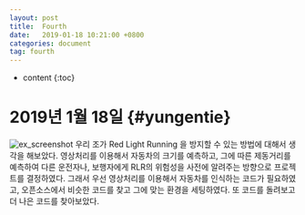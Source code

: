 ```yaml
---
layout: post
title:  Fourth
date:   2019-01-18 10:21:00 +0800
categories: document
tag: fourth
---
```


* content
{:toc}


2019년 1월 18일			{#yungentie}
====================================
![ex_screenshot](../styles/images/timeline1)
우리 조가 Red Light Running 을 방지할 수 있는 방법에 대해서 생각을 해보았다. 
영상처리를 이용해서 자동차의 크기를 예측하고, 그에 따른 제동거리를 예측하여 다른 운전자나, 보행자에게 RLR의 위험성을 사전에 알려주는 방향으로 프로젝트를 결정하였다. 
그래서 우선 영상처리를 이용해서 자동차를 인식하는 코드가 필요하였고,
오픈소스에서 비슷한 코드를 찾고 그에 맞는 환경을 세팅하였다. 또 코드를 돌려보고 더 나은 코드를 찾아보았다.


